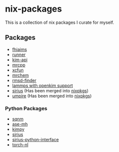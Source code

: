 # nix-packages
This is a collection of nix packages I curate for myself.

## Packages
- [fhiaims](https://fhi-aims.org/)
- [runner](https://www.uni-goettingen.de/de/560580.html)
- [kim-api](https://openkim.org/kim-api/)
- [mrcpp](https://github.com/MRChemSoft/mrcpp)
- [xcfun](https://github.com/dftlibs/xcfun)
- [mrchem](https://github.com/MRChemSoft/mrchem)
- [rmsd-finder](https://github.com/Jonas-Finkler/RMSD-finder)
- [lammps with openkim support](https://www.lammps.org)
- [sirius](https://github.com/electronic-structure/SIRIUS) (Has been merged into [nixpkgs](https://github.com/NixOS/nixpkgs/pull/338395))
- [umpire](https://github.com/LLNL/Umpire) (Has been merged into [nixpkgs](https://github.com/NixOS/nixpkgs/pull/338395))

### Python Packages
- [sqnm](https://github.com/moritzgubler/vc-sqnm)
- [ase-mh](https://gitlab.com/goedeckergroup/ase_mh)
- [kimpy](https://github.com/openkim/kimpy)
- [sirius](https://github.com/electronic-structure/SIRIUS)
- [sirius-python-interface](https://github.com/moritzgubler/sirius-python-interface)
- [torch-nl](https://github.com/felixmusil/torch_nl/tree/main)
